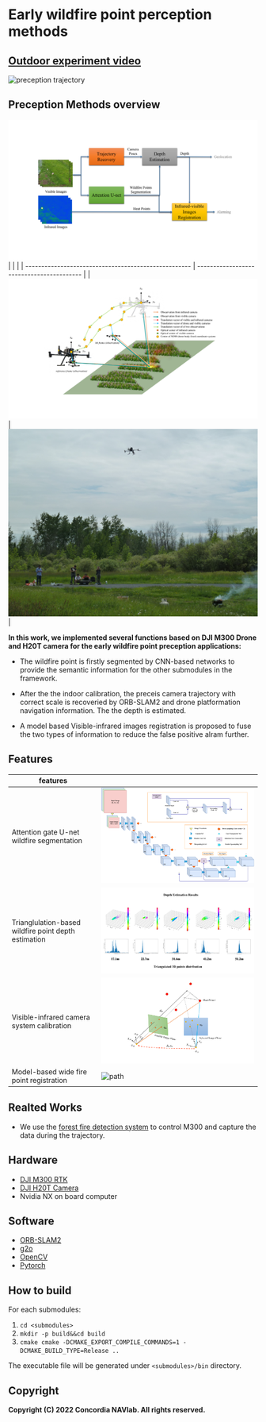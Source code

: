 # Early wildfire point perception methods

## [Outdoor experiment video](https://www.youtube.com/user/NAVConcordia)

![preception trajectory](https://github.com/lee-shun/big_files/blob/master/images/wildfire_point_perception/preception.gif)

## Preception Methods overview

![overview](./doc/overview-1.png)
|                                                      |                                           |
| ---------------------------------------------------- | ----------------------------------------- |
| ![expr](./doc/exper_scen.png)                        | ![real](./doc/real_1.jpg)                 |

**In this work, we implemented several functions based on DJI M300 Drone and H20T camera for the early wildfire point
preception applications:**

- The wildfire point is firstly segmented by CNN-based networks to provide the semantic information for the other
  submodules in the framework.

- After the the indoor calibration, the preceis camera trajectory with correct scale is recoveried by ORB-SLAM2 and
  drone platformation navigation information. The the depth is estimated.

- A model based Visible-infrared images registration is proposed to fuse the two types of information to reduce the
  false positive alram further.

## Features

| features                                             |                                           |
| ---------------------------------------------------- | ----------------------------------------- |
| Attention gate U-net wildfire segmentation           | ![path](./doc/figure_attentionunet-1.png) |
| Trianglulation-based wildfire point depth estimation | ![path](./doc/video_05.png)               |
| Visible-infrared camera system calibration           | ![path](./doc/init_registration-1.png)    |
| Model-based wide fire point registration             | ![path](./doc/video_04.png)               |

## Realted Works

- We use the [forest fire detection system](https://github.com/ConcordiaNAVlab/forest_fire_detection_system) to control
  M300 and capture the data during the trajectory.

## Hardware

- [DJI M300 RTK](https://www.dji.com/ca/matrice-300)
- [DJI H20T Camera](https://www.dji.com/ca/zenmuse-h20-series)
- Nvidia NX on board computer

## Software

- [ORB-SLAM2](https://github.com/raulmur/ORB_SLAM2)
- [g2o](https://github.com/RainerKuemmerle/g2o)
- [OpenCV](https://github.com/opencv/opencv)
- [Pytorch](https://pytorch.org/)

## How to build

For each submodules:

1. `cd <submodules>`
2. `mkdir -p build&&cd build`
3. `cmake cmake -DCMAKE_EXPORT_COMPILE_COMMANDS=1 -DCMAKE_BUILD_TYPE=Release ..`

The executable file will be generated under `<submodules>/bin` directory.

## Copyright

**Copyright (C) 2022 Concordia NAVlab. All rights reserved.**
